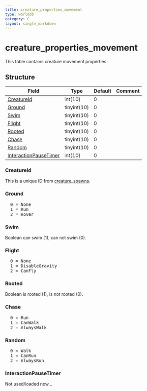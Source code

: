 ```yaml
---
title: creature_properties_movement
type: worlddb
category: C
layout: single_markdown
---
```


# creature_properties_movement
This table contains creature movement properties

## Structure

Field                                                                                                      | Type       | Default | Comment
---------------------------------------------------------------------------------------------------------- | ---------- | ------- | -------
[CreatureId](#CreatureId)                           | int(10)    | 0       |        
[Ground](#Ground)                     | tinyint(10)    | 0       |        
[Swim](#Swim)                     | tinyint(10)    | 0       |        
[Flight](#Flight)                     | tinyint(10)    | 0       |        
[Rooted](#Rooted)                     | tinyint(10)    | 0       |        
[Chase](#Chase)                     | tinyint(10)    | 0       |        
[Random](#Random)                     | tinyint(10)    | 0       |        
[InteractionPauseTimer](#InteractionPauseTimer)                     | int(10)    | 0       |        

### CreatureId

This is a unique ID from [creature_spawns](/Wiki/database/world/creature_spawns/ "Creature spawns").

### Ground

<pre>
  0 = None
  1 = Run
  2 = Hover
</pre>


### Swim

Boolean can swim (1), can not swim (0).

### Flight

<pre>
  0 = None
  1 = DisableGravity
  2 = CanFly
</pre>

### Rooted

Boolean is rooted (1), is not rooted (0).

### Chase

<pre>
  0 = Run
  1 = CanWalk
  2 = AlwaysWalk
</pre>

### Random

<pre>
  0 = Walk
  1 = CanRun
  2 = AlwaysRun
</pre>

### InteractionPauseTimer

Not used/loaded now...

